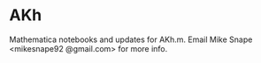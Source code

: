 # AKh
Mathematica notebooks and updates for AKh.m.
Email Mike Snape <mikesnape92 @gmail.com> for more info.
